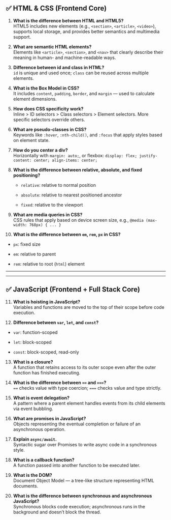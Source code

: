 ## ✅ **HTML & CSS (Frontend Core)**

1. **What is the difference between HTML and HTML5?**  
    HTML5 includes new elements (e.g., `<section>`, `<article>`, `<video>`), supports local storage, and provides better semantics and multimedia support.
    
2. **What are semantic HTML elements?**  
    Elements like `<article>`, `<section>`, and `<nav>` that clearly describe their meaning in human- and machine-readable ways.
    
3. **Difference between id and class in HTML?**  
    `id` is unique and used once; `class` can be reused across multiple elements.
    
4. **What is the Box Model in CSS?**  
    It includes `content`, `padding`, `border`, and `margin` — used to calculate element dimensions.
    
5. **How does CSS specificity work?**  
    Inline > ID selectors > Class selectors > Element selectors. More specific selectors override others.
    
6. **What are pseudo-classes in CSS?**  
    Keywords like `:hover`, `:nth-child()`, and `:focus` that apply styles based on element state.
    
7. **How do you center a div?**  
    Horizontally with `margin: auto;`, or flexbox: `display: flex; justify-content: center; align-items: center;`
    
8. **What is the difference between relative, absolute, and fixed positioning?**
    
    - `relative`: relative to normal position
        
    - `absolute`: relative to nearest positioned ancestor
        
    - `fixed`: relative to the viewport
        
9. **What are media queries in CSS?**  
    CSS rules that apply based on device screen size, e.g., `@media (max-width: 768px) { ... }`
    
10. **What is the difference between `em`, `rem`, `px` in CSS?**
    

- `px`: fixed size
    
- `em`: relative to parent
    
- `rem`: relative to root (`html`) element

---
---

## ✅ **JavaScript (Frontend + Full Stack Core)**

11. **What is hoisting in JavaScript?**  
    Variables and functions are moved to the top of their scope before code execution.
    
12. **Difference between `var`, `let`, and `const`?**
    

- `var`: function-scoped
    
- `let`: block-scoped
    
- `const`: block-scoped, read-only
    

13. **What is a closure?**  
    A function that retains access to its outer scope even after the outer function has finished executing.
    
14. **What is the difference between `==` and `===`?**  
    `==` checks value with type coercion; `===` checks value and type strictly.
    
15. **What is event delegation?**  
    A pattern where a parent element handles events from its child elements via event bubbling.
    
16. **What are promises in JavaScript?**  
    Objects representing the eventual completion or failure of an asynchronous operation.
    
17. **Explain `async/await`.**  
    Syntactic sugar over Promises to write async code in a synchronous style.
    
18. **What is a callback function?**  
    A function passed into another function to be executed later.
    
19. **What is the DOM?**  
    Document Object Model — a tree-like structure representing HTML documents.
    
20. **What is the difference between synchronous and asynchronous JavaScript?**  
    Synchronous blocks code execution; asynchronous runs in the background and doesn’t block the thread.


